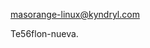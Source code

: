 [masorange-linux@kyndryl.com](mailto:masorange-linux@kyndryl.com "mailto:masorange-linux@kyndryl.com")

Te56flon-nueva.